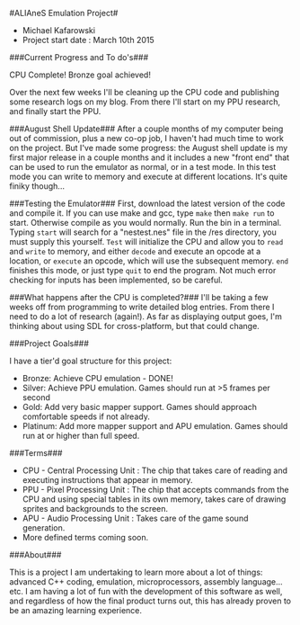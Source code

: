 #ALIAneS Emulation Project#
* Michael Kafarowski
* Project start date : March 10th 2015

###Current Progress and To do's###

CPU Complete! Bronze goal achieved! 

Over the next few weeks I'll be cleaning up the CPU code and publishing some research logs on my blog. From there I'll start on my PPU research, and finally start the PPU.

###August Shell Update###
After a couple months of my computer being out of commission, plus a new co-op job, I haven't had much time to work on the project. But I've made some progress: the August shell update is my first major release in a couple months and it includes a new "front end" that can be used to run the emulator as normal, or in a test mode. In this test mode you can write to memory and execute at different locations. It's quite finiky though...

###Testing the Emulator###
First, download the latest version of the code and compile it. If you can use make and gcc, type `make` then `make run` to start. Otherwise compile as you would normally. Run the bin in a terminal. Typing `start` will search for a "nestest.nes" file in the /res directory, you must supply this yourself. `Test` will initialize the CPU and allow you to `read` and `write` to memory, and either `decode` and execute an opcode at a location, or `execute` an opcode, which will use the subsequent memory. `end` finishes this mode, or just type `quit` to end the program. Not much error checking for inputs has been implemented, so be careful.

###What happens after the CPU is completed?###
I'll be taking a few weeks off from programming to write detailed blog entries. From there I need to do a lot of research (again!). As far as displaying output goes, I'm thinking about using SDL for cross-platform, but that could change.

###Project Goals###

I have a tier'd goal structure for this project:

- Bronze: Achieve CPU emulation - DONE!
- Silver: Achieve PPU emulation. Games should run at >5 frames per second
- Gold: Add very basic mapper support. Games should approach comfortable speeds if not already.
- Platinum: Add more mapper support and APU emulation. Games should run at or higher than full speed.


###Terms###

* CPU - Central Processing Unit : The chip that takes care of reading and executing instructions that appear in memory.
* PPU - Pixel Processing Unit : The chip that accepts commands from the CPU and using special tables in its own memory, takes care of drawing sprites and backgrounds to the screen.
* APU - Audio Processing Unit : Takes care of the game sound generation.
* More defined terms coming soon.

###About###

This is a project I am undertaking to learn more about a lot of things: advanced C++ coding, emulation, microprocessors, assembly language... etc. I am having a lot of fun with the development of this software as well, and regardless of how the final product turns out, this has already proven to be an amazing learning experience.
